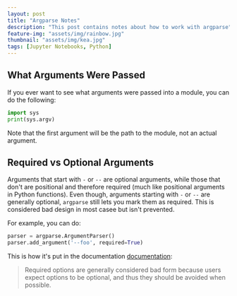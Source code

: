 ```yaml
---
layout: post
title: "Argparse Notes"
description: "This post contains notes about how to work with argparse"
feature-img: "assets/img/rainbow.jpg"
thumbnail: "assets/img/kea.jpg"
tags: [Jupyter Notebooks, Python]
---
```


## What Arguments Were Passed

If you ever want to see what arguments were passed into a module, you can do the following:
```python
import sys
print(sys.argv)
```

Note that the first argument will be the path to the module, not an actual argument.

## Required vs Optional Arguments

Arguments that start with  `-` or `--` are optional arguments, while those that don't are positional and therefore required (much like positional arguments in Python functions). Even though, arguments starting with  `-` or `--` are generally optional, `argparse` still lets you mark them as required. This is considered bad design in most casee but isn't prevented.

For example, you can do:

```python
parser = argparse.ArgumentParser()
parser.add_argument('--foo', required=True)
```


This is how it's put in the documentation [documentation](https://docs.python.org/3/library/argparse.html#required):
> Required options are generally considered bad form because users expect options to be optional, and thus they should be avoided when possible.



